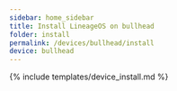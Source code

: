```yaml
---
sidebar: home_sidebar
title: Install LineageOS on bullhead
folder: install
permalink: /devices/bullhead/install
device: bullhead
---
```

{% include templates/device_install.md %}
